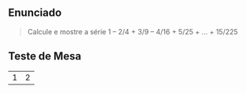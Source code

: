 ## Enunciado

> Calcule e mostre a série 1 – 2/4 + 3/9 – 4/16 + 5/25 + ... + 15/225

## Teste de Mesa

| | |
| --- | --- |
| 1 | 2 |